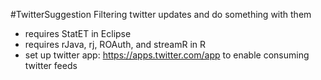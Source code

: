#TwitterSuggestion
Filtering twitter updates and do something with them
- requires StatET in Eclipse 
- requires rJava, rj, ROAuth, and streamR in R
- set up twitter app: https://apps.twitter.com/app to enable consuming twitter feeds
